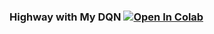 ### Highway with My DQN [![Open In Colab](https://colab.research.google.com/assets/colab-badge.svg)](https://colab.research.google.com/github/amirah1360/Highway/blob/master/scripts/My_DQN_highway_sb3_1.ipynb)
